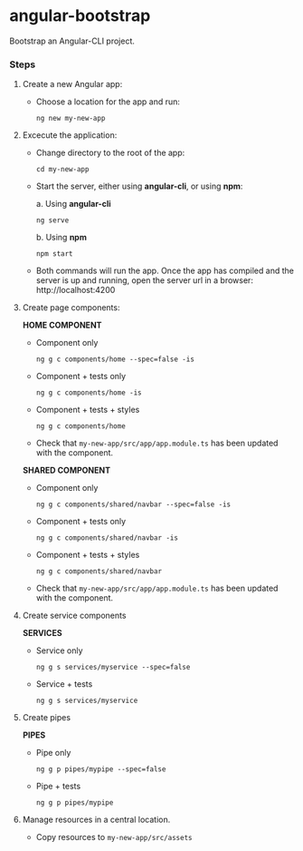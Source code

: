 # angular-bootstrap
Bootstrap an Angular-CLI project.

### Steps
1. Create a new Angular app:
  
    * Choose a location for the app and run:
  
          ng new my-new-app

2. Excecute the application:

    * Change directory to the root of the app:
  
          cd my-new-app
  
    * Start the server, either using **angular-cli**, or using **npm**:
  
      a. Using **angular-cli**
    
          ng serve
  
      b. Using **npm**
  
          npm start
   
    * Both commands will run the app. Once the app has compiled and the server is up and running, open the server url in a browser: http://localhost:4200
    
3. Create page components:
    
    **HOME COMPONENT**
      * Component only
      
            ng g c components/home --spec=false -is
          
      * Component + tests only
      
            ng g c components/home -is
       
      * Component + tests + styles
      
            ng g c components/home
            
      * Check that `my-new-app/src/app/app.module.ts` has been updated with the component.
  
    **SHARED COMPONENT**
      * Component only
      
            ng g c components/shared/navbar --spec=false -is
          
      * Component + tests only
      
            ng g c components/shared/navbar -is
       
      * Component + tests + styles
      
            ng g c components/shared/navbar
            
      * Check that `my-new-app/src/app/app.module.ts` has been updated with the component.
  
4. Create service components

    **SERVICES**
      * Service only 
        
            ng g s services/myservice --spec=false
          
      * Service + tests
    
            ng g s services/myservice
          
5. Create pipes

    **PIPES**
      * Pipe only
    
            ng g p pipes/mypipe --spec=false
          
      * Pipe + tests
    
            ng g p pipes/mypipe
  
1. Manage resources in a central location.

    * Copy resources to `my-new-app/src/assets`
    
